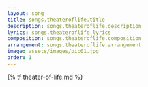 ```yaml
---
layout: song
title: songs.theateroflife.title
description: songs.theateroflife.description
lyrics: songs.theateroflife.lyrics
composition: songs.theateroflife.composition
arrangement: songs.theateroflife.arrangement
image: assets/images/pic01.jpg
order: 1
---
```


{% tf theater-of-life.md %}
